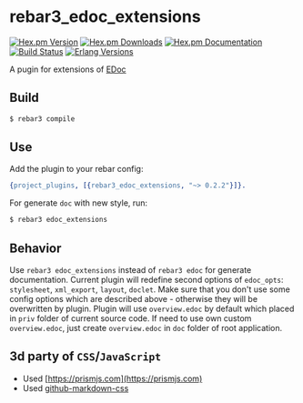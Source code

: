 # rebar3_edoc_extensions
[![Hex.pm Version][hexpm version]][hexpm]
[![Hex.pm Downloads][hexpm downloads]][hexpm]
[![Hex.pm Documentation][hexdocs documentation]][hexdocs]
[![Build Status][gh badge]][gh]
[![Erlang Versions][erlang version badge]][gh]

A pugin for extensions of [EDoc](https://www.erlang.org/doc/apps/edoc/chapter.html)

## Build

```sh
$ rebar3 compile
```

## Use

Add the plugin to your rebar config:

```erlang
{project_plugins, [{rebar3_edoc_extensions, "~> 0.2.2"}]}.
```

For generate `doc` with new style, run:
```sh
$ rebar3 edoc_extensions
```

## Behavior
Use `rebar3 edoc_extensions` instead of `rebar3 edoc` for generate documentation.
Current plugin will redefine second options of `edoc_opts`: `stylesheet`, `xml_export`, `layout`, `doclet`.
Make sure that you don't use some config options which are described above - otherwise they will be overwritten by plugin.
Plugin will use `overview.edoc` by default which placed in `priv` folder of current source code.
If need to use own custom `overview.edoc`, just create `overview.edoc` in `doc` folder of root application.

## 3d party of `CSS`/`JavaScript`
* Used [https://prismjs.com](https://prismjs.com)
* Used [github-markdown-css](https://github.com/sindresorhus/github-markdown-css)

<!-- Badges -->
[hexpm]: https://hex.pm/packages/rebar3_edoc_extensions
[hexpm version]: https://img.shields.io/hexpm/v/rebar3_edoc_extensions.svg?style=flat-square
[hexpm downloads]: https://img.shields.io/hexpm/dt/rebar3_edoc_extensions.svg?style=flat-square
[hexdocs documentation]: https://img.shields.io/badge/hex-docs-purple.svg?style=flat-square
[hexdocs]: https://hexdocs.pm/rebar3_edoc_extensions
[gh]: https://github.com/vkatsuba/rebar3_edoc_extensions/actions/workflows/ci.yml
[gh badge]: https://img.shields.io/github/workflow/status/vkatsuba/rebar3_edoc_extensions/CI?style=flat-square
[erlang version badge]: https://img.shields.io/badge/erlang-23.0%20to%2024.1-blue.svg?style=flat-square
